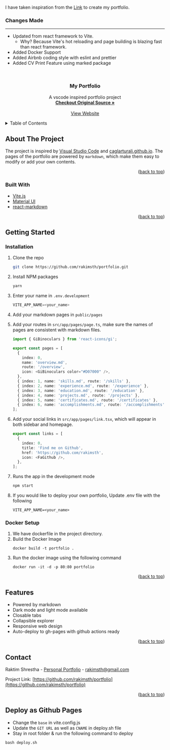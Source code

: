I have taken inspiration from the [Link](https://github.com/noworneverev/react-vscode-portfolio.git) to create my portfolio.

### Changes Made

<hr>

- Updated from react framework to Vite.
  - Why? Because Vite's hot reloading and page building is blazing fast than react framework.
- Added Docker Support
- Added Airbnb coding style with eslint and prettier
- Added CV Print Feature using marked package

<div id="top"></div>

<!-- PROJECT LOGO -->
<br />
<div align="center">
<h3 align="center">My Portfolio</h3>

  <p align="center">
    A vscode inspired portfolio project
    <br />
    <a href="https://github.com/noworneverev/react-vscode-portfolio/blob/main/README.md"><strong>Checkout Original Source »</strong></a>
    <br />
    <br />
    <a href="https://raktim.com.np">View Website</a>
  </p>
  </div>

<!-- TABLE OF CONTENTS -->
<details>
  <summary>Table of Contents</summary>
  <ol>
    <li>
      <a href="#about-the-project">About The Project</a>
      <ul>
        <li><a href="#built-with">Built With</a></li>
      </ul>
    </li>
    <li>
      <a href="#getting-started">Getting Started</a>
      <ul>
        <li><a href="#installation">Installation</a></li>
        <li><a href="#docker">Docker Setup</a></li>
      </ul>
    </li>
    <li><a href="#features">Features</a></li>
    <li><a href="#contact">Contact</a></li>
    <li><a href="#deploy">Deploy as Github Pages</a></li>
  </ol>
</details>

<!-- ABOUT THE PROJECT -->

## About The Project

The project is inspired by [Visual Studio Code](https://github.com/microsoft/vscode) and [caglarturali.github.io](https://github.com/caglarturali/caglarturali.github.io). The pages of the portfolio are powered by `markdown`, which make them easy to modify or add your own contents.

<p align="right">(<a href="#top">back to top</a>)</p>

### Built With

- [Vite.js](https://vitejs.dev/)
- [Material UI](https://github.com/mui/material-ui)
- [react-markdown](https://github.com/remarkjs/react-markdown)

<p align="right">(<a href="#top">back to top</a>)</p>

<!-- GETTING STARTED -->

## Getting Started

### Installation

1. Clone the repo
   ```sh
   git clone https://github.com/rakimsth/portfolio.git
   ```
2. Install NPM packages
   ```sh
   yarn
   ```
3. Enter your name in `.env.development`
   ```js
   VITE_APP_NAME=<your_name>
   ```
4. Add your markdown pages in `public/pages`
5. Add your routes in `src/app/pages/page.ts`, make sure the names of pages are consistent with markdown files.

   ```ts
   import { GiBinoculars } from 'react-icons/gi';

   export const pages = [
     {
       index: 0,
       name: 'overview.md',
       route: '/overview',
       icon: <GiBinoculars color="#D07000" />,
     },
     { index: 1, name: 'skills.md', route: '/skills' },
     { index: 2, name: 'experience.md', route: '/experience' },
     { index: 3, name: 'education.md', route: '/education' },
     { index: 4, name: 'projects.md', route: '/projects' },
     { index: 5, name: 'certificates.md', route: '/certificates' },
     { index: 6, name: 'accomplishments.md', route: '/accomplishments' },
   ];
   ```

6. Add your social links in `src/app/pages/link.tsx`, which will appear in both sidebar and homepage.
   ```ts
   export const links = [
     {
       index: 0,
       title: 'Find me on Github',
       href: 'https://github.com/rakimsth',
       icon: <FaGithub />,
     },
   ];
   ```
7. Runs the app in the development mode
   ```sh
   npm start
   ```
8. If you would like to deploy your own portfolio, Update .env file with the following
   ```
   VITE_APP_NAME=<your_name>
   ```

### Docker Setup

1. We have dockerfile in the project directory.
2. Build the Docker Image
   ```
   docker build -t portfolio .
   ```
3. Run the docker image using the following command
   ```
   docker run -it -d -p 80:80 portfolio
   ```

<p align="right">(<a href="#top">back to top</a>)</p>

## Features

- Powered by markdown
- Dark mode and light mode available
- Closable tabs
- Collapsible explorer
- Responsive web design
- Auto-deploy to gh-pages with github actions ready

<p align="right">(<a href="#top">back to top</a>)</p>

<!-- CONTACT -->

## Contact

Raktim Shrestha - [Personal Portfolio](https://rakimsth.com.np/) - rakimsth@gmail.com

Project Link: [https://github.com/rakimsth/portfolio](https://github.com/rakimsth/portfolio)

<p align="right">(<a href="#top">back to top</a>)</p>

<!-- Deploy -->

## Deploy as Github Pages

- Change the `base` in vite.config.js
- Update the `GIT URL` as well as `CNAME` in deploy.sh file
- Stay in root folder & run the following command to deploy

```
bash deploy.sh
```
